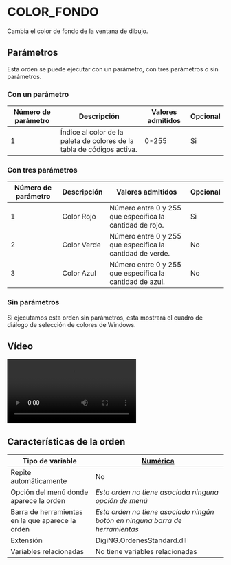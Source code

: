 # COLOR_FONDO

Cambia el color de fondo de la ventana de dibujo.

## Parámetros

Esta orden se puede ejecutar con un parámetro, con tres parámetros o sin parámetros.

### Con un parámetro

| Número de parámetro | Descripción                                                            | Valores admitidos | Opcional |
| ------------------- | ---------------------------------------------------------------------- | ----------------- | -------- |
| 1                   | Índice al color de la paleta de colores de la tabla de códigos activa. | 0-255             | Si       |

### Con tres parámetros

| Número de parámetro | Descripción | Valores admitidos                                         | Opcional |
| ------------------- | ----------- | --------------------------------------------------------- | -------- |
| 1                   | Color Rojo  | Número entre 0 y 255 que especifica la cantidad de rojo.  | Si       |
| 2                   | Color Verde | Número entre 0 y 255 que especifica la cantidad de verde. | No       |
| 3                   | Color Azul  | Número entre 0 y 255 que especifica la cantidad de azul.  | No       |

### Sin parámetros

Si ejecutamos esta orden sin parámetros, esta mostrará el cuadro de diálogo de selección de colores de Windows.

## Vídeo

<video controls>
    <source src="https://digi21.blob.core.windows.net/videos-ayuda/COLOR_FONDO.mp4" type="video/mp4">
</video>

## Características de la orden

| Tipo de variable                                 | [Numérica](../../../ordenes/variables/variables-numericas.md)                |
| ------------------------------------------------ | ---------------------------------------------------------------------------- |
| Repite automáticamente                           | No                                                                           |
| Opción del menú donde aparece la orden           | _Esta orden no tiene asociada ninguna opción de menú_                        |
| Barra de herramientas en la que aparece la orden | _Esta orden no tiene asociado ningún botón en ninguna barra de herramientas_ |
| Extensión                                        | DigiNG.OrdenesStandard.dll                                                   |
| Variables relacionadas                           | No tiene variables relacionadas                                              |
